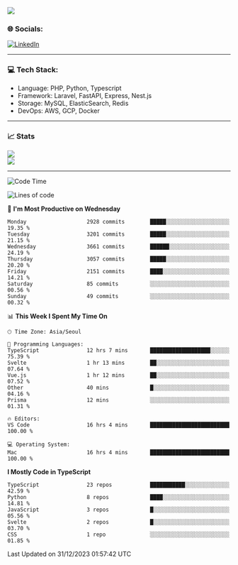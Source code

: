 <!--[![](https://visitcount.itsvg.in/api?id=jin-wk&icon=7&color=12)](https://visitcount.itsvg.in)-->
<!--[![Hits](https://hits.seeyoufarm.com/api/count/incr/badge.svg?url=https%3A%2F%2Fgithub.com%2Fjin-wk&count_bg=%235F625C&title_bg=%23555555&icon=github.svg&icon_color=%23E7E7E7&title=Hits&edge_flat=false)](https://hits.seeyoufarm.com)-->
![](https://komarev.com/ghpvc/?username=jin-wk&color=lightgrey&style=for-the-badge)

### 🌐 Socials:
[![LinkedIn](https://img.shields.io/badge/LinkedIn-%230077B5.svg?logo=linkedin&logoColor=white)](https://linkedin.com/in/jinwook-lee-242625241) 

---

### 💻 Tech Stack:
  - Language: PHP, Python, Typescript
  - Framework: Laravel, FastAPI, Express, Nest.js
  - Storage: MySQL, ElasticSearch, Redis
  - DevOps: AWS, GCP, Docker

---

### 📈 Stats
![](https://github-readme-stats.vercel.app/api?username=jin-wk&theme=dark&hide_border=true&include_all_commits=true&count_private=true)<br/>
![](https://github-readme-streak-stats.herokuapp.com/?user=jin-wk&theme=dark&hide_border=true)<br/>

---

<!--START_SECTION:waka-->
![Code Time](http://img.shields.io/badge/Code%20Time-1%2C076%20hrs%203%20mins-blue)

![Lines of code](https://img.shields.io/badge/From%20Hello%20World%20I%27ve%20Written-3.0%20million%20lines%20of%20code-blue)

📅 **I'm Most Productive on Wednesday** 

```text
Monday                   2928 commits        █████░░░░░░░░░░░░░░░░░░░░   19.35 % 
Tuesday                  3201 commits        █████░░░░░░░░░░░░░░░░░░░░   21.15 % 
Wednesday                3661 commits        ██████░░░░░░░░░░░░░░░░░░░   24.19 % 
Thursday                 3057 commits        █████░░░░░░░░░░░░░░░░░░░░   20.20 % 
Friday                   2151 commits        ████░░░░░░░░░░░░░░░░░░░░░   14.21 % 
Saturday                 85 commits          ░░░░░░░░░░░░░░░░░░░░░░░░░   00.56 % 
Sunday                   49 commits          ░░░░░░░░░░░░░░░░░░░░░░░░░   00.32 % 
```


📊 **This Week I Spent My Time On** 

```text
🕑︎ Time Zone: Asia/Seoul

💬 Programming Languages: 
TypeScript               12 hrs 7 mins       ███████████████████░░░░░░   75.39 % 
Svelte                   1 hr 13 mins        ██░░░░░░░░░░░░░░░░░░░░░░░   07.64 % 
Vue.js                   1 hr 12 mins        ██░░░░░░░░░░░░░░░░░░░░░░░   07.52 % 
Other                    40 mins             █░░░░░░░░░░░░░░░░░░░░░░░░   04.16 % 
Prisma                   12 mins             ░░░░░░░░░░░░░░░░░░░░░░░░░   01.31 % 

🔥 Editors: 
VS Code                  16 hrs 4 mins       █████████████████████████   100.00 % 

💻 Operating System: 
Mac                      16 hrs 4 mins       █████████████████████████   100.00 % 
```

**I Mostly Code in TypeScript** 

```text
TypeScript               23 repos            ███████████░░░░░░░░░░░░░░   42.59 % 
Python                   8 repos             ████░░░░░░░░░░░░░░░░░░░░░   14.81 % 
JavaScript               3 repos             █░░░░░░░░░░░░░░░░░░░░░░░░   05.56 % 
Svelte                   2 repos             █░░░░░░░░░░░░░░░░░░░░░░░░   03.70 % 
CSS                      1 repo              ░░░░░░░░░░░░░░░░░░░░░░░░░   01.85 % 
```




 Last Updated on 31/12/2023 01:57:42 UTC
<!--END_SECTION:waka-->
